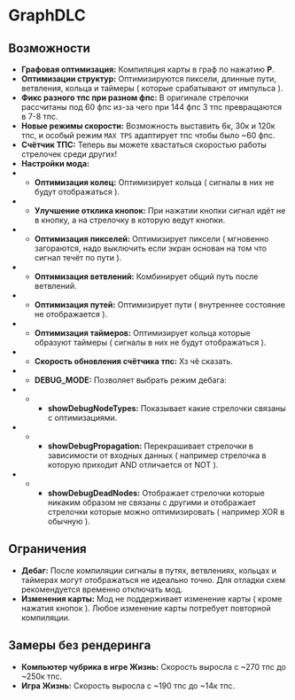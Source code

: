 # GraphDLC

## Возможности
- **Графовая оптимизация:** Компиляция карты в граф по нажатию **P**.
- **Оптимизации структур:** Оптимизируются пиксели, длинные пути, ветвления, кольца и таймеры ( которые срабатывают от импульса ).
- **Фикс разного тпс при разном фпс:** В оригинале стрелочки рассчитаны под 60 фпс из-за чего при 144 фпс 3 тпс превращаются в 7-8 тпс.
- **Новые режимы скорости:** Возможность выставить 6к, 30к и 120к тпс, и особый режим `MAX TPS` адаптирует тпс чтобы было ~60 фпс.
- **Счётчик ТПС:** Теперь вы можете хвастаться скоростью работы стрелочек среди других!
- **Настройки мода:**
- - **Оптимизация колец:** Оптимизирует кольца ( сигналы в них не будут отображаться ).
- - **Улучшение отклика кнопок:** При нажатии кнопки сигнал идёт не в кнопку, а на стрелочку в которую ведут кнопки.
- - **Оптимизация пикселей:** Оптимизирует пиксели ( мгновенно загораются, надо выключить если экран основан на том что сигнал течёт по пути ).
- - **Оптимизация ветвлений:** Комбинирует общий путь после ветвлений.
- - **Оптимизация путей:** Оптимизирует пути ( внутреннее состояние не отображается ).
- - **Оптимизация таймеров:** Оптимизирует кольца которые образуют таймеры ( сигналы в них не будут отображаться ).
- - **Скорость обновления счётчика тпс:** Хз чё сказать.
- - **DEBUG_MODE:** Позволяет выбрать режим дебага:
- - - **showDebugNodeTypes:** Показывает какие стрелочки связаны с оптимизациями.
- - - **showDebugPropagation:** Перекрашивает стрелочки в зависимости от входных данных ( например стрелочка в которую приходит AND отличается от NOT ).
- - - **showDebugDeadNodes:** Отображает стрелочки которые никаким образом не связаны с другими и отображает стрелочки которые можно оптимизировать ( например XOR в обычную ).

[//]: # (- - **Подробный вид:** Добавляет возможность включить подробную визуализацию &#40; замедлит компиляцию &#41;.)
[//]: # (- **Подробная визуализация:** Визуализирует сигналы идеально точно даже после оптимизаций **I**)

## Ограничения
- **Дебаг:** После компиляции сигналы в путях, ветвлениях, кольцах и таймерах могут отображаться не идеально точно. Для отладки схем рекомендуется временно отключать мод.
- **Изменения карты:** Мод не поддерживает изменение карты ( кроме нажатия кнопок ). Любое изменение карты потребует повторной компиляции.

## Замеры без рендеринга
- **Компьютер чубрика в игре Жизнь:** Скорость выросла с ~270 тпс до ~250к тпс.
- **Игра Жизнь:** Скорость выросла с ~190 тпс до ~14к тпс.


